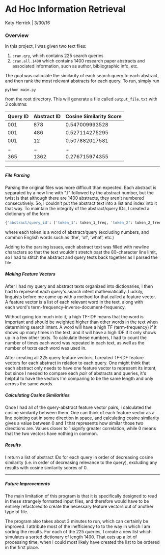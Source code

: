 # Ad Hoc Information Retrieval
Katy Herrick | 3/30/16

### Overview
In this project, I was given two text files:
1. `cran.qry`, which contains 225 search queries
2. `cran.all.1400` which contains 1400 research paper abstracts and associated information, such as author, bibliographic info, etc.

The goal was calculate the similarity of each search query to each abstract, and then rank the most relevant abstracts for each query. To run, simply run
``` shell
python main.py
```
from the root directory. This will generate a file called `output_file.txt` with 3 columns:

Query ID | Abstract ID | Cosine Similarity Score
---|---|---
001 | 878 | 0.547009993528
001 | 486 | 0.527114275295
001 | 12 | 0.507882017581
... | ... | ...
365 | 1362 | 0.276715974355

---
##### File Parsing
Parsing the original files was more difficult than expected. Each abstract is separated by a new line with ".I" followed by the abstract number, but the twist is that although there are 1400 abstracts, they aren't numbered consecutively. So, I couldn't put the abstract text into a list and index into it that way. To maintain the integrity of the abstract/query IDs, I created a dictionary of the form
``` python
{'abstract/query_id': ['token_1': token_1_freq, 'token_2': token_2_freq,... 'token_n': token_n_freq}
```
where each token is a word of abstract/query (excluding numbers, and common English words such as 'the', 'of', 'what', etc.)

Adding to the parsing issues, each abstract text was filled with newline characters so that the text wouldn't stretch past the 80-character line limit, so I had to stitch the abstract and query texts back together as I parsed the file.

##### Making Feature Vectors
After I had my query and abstract texts organized into dictionaries, I then had to represent each query's search intent mathematically. Luckily, linguists before me came up with a method for that called a feature vector. A feature vector is a list of each relevant word in the text, along with each word's term-frequency-inverse-document-frequency. 

Without going too much into it, a high TF-IDF means that the word is important and should be weighted higher than other words in the text when determining search intent. A word will have a high TF (term-frequency) if it shows up many times in the text, and it will have a high IDF if it only shows up in a few other texts. To calculate these numbers, I had to count the number of times each word was repeated in each text, as well as the number of texts each word was used in. 

After creating all 225 query feature vectors, I created TF-IDF feature vectors for each abstract in relation to each query. One might think that each abstract only needs to have one feature vector to represent its intent, but since I needed to compare each _pair_ of abstracts and queries, it's helpful to have the vectors I'm comparing to be the same length and only across the same words. 

##### Calculating Cosine Similarities
Once I had all of the query-abstract feature vector pairs, I calculated the cosine similarity between them. One can think of each feature vector as a line pointing out in some direction in space, and calculating cosine similarity gives a value between 0 and 1 that represents how similar those two directions are. Values closer to 1 signify greater correlation, while 0 means that the two vectors have nothing in common.

##### Results
I return a list of abstract IDs for each query in order of decreasing cosine similarity (i.e. in order of decreasing relevance to the query), excluding any results with cosine similarity scores of 0.

---
##### Future Improvements
The main limitation of this program is that it is specifically designed to read in these strangely formatted input files, and therefore would have to be entirely refactored to create the necessary feature vectors out of another type of file.

The program also takes about 3 minutes to run, which can certainly be improved. I attribute most of the inefficiency to to the way in which I am sorting the results. For each of the 225 queries, I create a new list which simulates a sorted dictionary of length 1400. That eats up a lot of processing time, when I could most likely have created the list to be ordered in the first place.